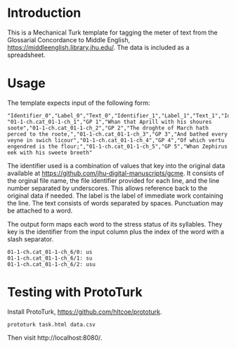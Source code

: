# Introduction

This is a Mechanical Turk template for tagging the meter of text from the Glossarial Concordance to Middle English,
https://middleenglish.library.jhu.edu/. The data is included as a spreadsheet.

# Usage

The template expects input of the following form:
```
"Identifier_0","Label_0","Text_0","Identifier_1","Label_1","Text_1","Identifier_2","Label_2","Text_2","Identifier_3","Label_3","Text_3","Identifier_4","Label_4","Text_4",
"01-1-ch.cat_01-1-ch_1","GP 1","Whan that Aprill with his shoures soote","01-1-ch.cat_01-1-ch_2","GP 2","The droghte of March hath perced to the roote,","01-1-ch.cat_01-1-ch_3","GP 3","And bathed every veyne in swich licour","01-1-ch.cat_01-1-ch_4","GP 4","Of which vertu engendred is the flour;","01-1-ch.cat_01-1-ch_5","GP 5","Whan Zephirus eek with his sweete breeth"
```

The identifier used is a combination of values that key into the original data available at https://github.com/jhu-digital-manuscripts/gcme.
It consists of the orginal file name, the file identifier provided for each line, and the line number separated by underscores. This allows reference back to the original data if needed. The label is the label of immediate work containing the line. The text consists of words separated by spaces. Punctuation may be attached to a word.

The output form maps each word to the stress status of its syllables. They key is the identifier from the input column plus the index of the word with a slash separator.

```
01-1-ch.cat_01-1-ch_6/0: us
01-1-ch.cat_01-1-ch_6/1: su
01-1-ch.cat_01-1-ch_6/2: usu
```

# Testing with ProtoTurk

Install ProtoTurk, https://github.com/hltcoe/prototurk.

```
prototurk task.html data.csv
```

Then visit http://localhost:8080/.
